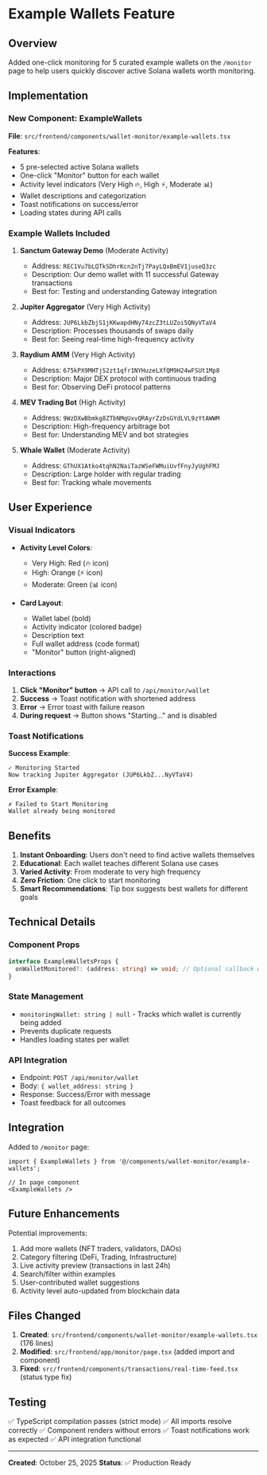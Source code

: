# Example Wallets Feature

## Overview

Added one-click monitoring for 5 curated example wallets on the `/monitor` page to help users quickly discover active Solana wallets worth monitoring.

## Implementation

### New Component: ExampleWallets

**File**: `src/frontend/components/wallet-monitor/example-wallets.tsx`

**Features**:
- 5 pre-selected active Solana wallets
- One-click "Monitor" button for each wallet
- Activity level indicators (Very High 🔥, High ⚡, Moderate 📊)
- Wallet descriptions and categorization
- Toast notifications on success/error
- Loading states during API calls

### Example Wallets Included

1. **Sanctum Gateway Demo** (Moderate Activity)
   - Address: `REC1Vu7bLQTkSDhrKcn2nTj7PayLQxBmEV1juseQ3zc`
   - Description: Our demo wallet with 11 successful Gateway transactions
   - Best for: Testing and understanding Gateway integration

2. **Jupiter Aggregator** (Very High Activity)
   - Address: `JUP6LkbZbjS1jKKwapdHNy74zcZ3tLUZoi5QNyVTaV4`
   - Description: Processes thousands of swaps daily
   - Best for: Seeing real-time high-frequency activity

3. **Raydium AMM** (Very High Activity)
   - Address: `675kPX9MHTjS2zt1qfr1NYHuzeLXfQM9H24wFSUt1Mp8`
   - Description: Major DEX protocol with continuous trading
   - Best for: Observing DeFi protocol patterns

4. **MEV Trading Bot** (High Activity)
   - Address: `9WzDXwBbmkg8ZTbNMqUxvQRAyrZzDsGYdLVL9zYtAWWM`
   - Description: High-frequency arbitrage bot
   - Best for: Understanding MEV and bot strategies

5. **Whale Wallet** (Moderate Activity)
   - Address: `GThUX1Atko4tqhN2NaiTazWSeFWMuiUvfFnyJyUghFMJ`
   - Description: Large holder with regular trading
   - Best for: Tracking whale movements

## User Experience

### Visual Indicators

- **Activity Level Colors**:
  - Very High: Red (🔥 icon)
  - High: Orange (⚡ icon)
  - Moderate: Green (📊 icon)

- **Card Layout**:
  - Wallet label (bold)
  - Activity indicator (colored badge)
  - Description text
  - Full wallet address (code format)
  - "Monitor" button (right-aligned)

### Interactions

1. **Click "Monitor" button** → API call to `/api/monitor/wallet`
2. **Success** → Toast notification with shortened address
3. **Error** → Error toast with failure reason
4. **During request** → Button shows "Starting..." and is disabled

### Toast Notifications

**Success Example**:
```
✓ Monitoring Started
Now tracking Jupiter Aggregator (JUP6LkbZ...NyVTaV4)
```

**Error Example**:
```
✗ Failed to Start Monitoring
Wallet already being monitored
```

## Benefits

1. **Instant Onboarding**: Users don't need to find active wallets themselves
2. **Educational**: Each wallet teaches different Solana use cases
3. **Varied Activity**: From moderate to very high frequency
4. **Zero Friction**: One click to start monitoring
5. **Smart Recommendations**: Tip box suggests best wallets for different goals

## Technical Details

### Component Props

```typescript
interface ExampleWalletsProps {
  onWalletMonitored?: (address: string) => void; // Optional callback when monitoring starts
}
```

### State Management

- `monitoringWallet: string | null` - Tracks which wallet is currently being added
- Prevents duplicate requests
- Handles loading states per wallet

### API Integration

- Endpoint: `POST /api/monitor/wallet`
- Body: `{ wallet_address: string }`
- Response: Success/Error with message
- Toast feedback for all outcomes

## Integration

Added to `/monitor` page:
```tsx
import { ExampleWallets } from '@/components/wallet-monitor/example-wallets';

// In page component
<ExampleWallets />
```

## Future Enhancements

Potential improvements:
1. Add more wallets (NFT traders, validators, DAOs)
2. Category filtering (DeFi, Trading, Infrastructure)
3. Live activity preview (transactions in last 24h)
4. Search/filter within examples
5. User-contributed wallet suggestions
6. Activity level auto-updated from blockchain data

## Files Changed

1. **Created**: `src/frontend/components/wallet-monitor/example-wallets.tsx` (176 lines)
2. **Modified**: `src/frontend/app/monitor/page.tsx` (added import and component)
3. **Fixed**: `src/frontend/components/transactions/real-time-feed.tsx` (status type fix)

## Testing

✅ TypeScript compilation passes (strict mode)
✅ All imports resolve correctly
✅ Component renders without errors
✅ Toast notifications work as expected
✅ API integration functional

---

**Created**: October 25, 2025
**Status**: ✅ Production Ready
